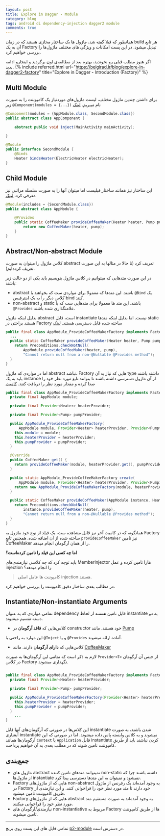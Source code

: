 ```yaml
---
layout: post
title: Explore in Dagger - Module
category: blog
tags: android di dependency-injection dagger2 module
comments: true
---
```

همانطور که قبلا گفته شد، ماژول ها یک ساختار مجازی هستند که در زمان 
build 
هر تابع آن به یک 
Factory 
تبدیل میشود. در این پست امکانات و ویژگی های مختلف ماژول‌ها را بررسی خواهیم کرد.
<!--break-->

اگر هنوز مطلب قبلی رو نخوندید، بهتره بعد از مطالعه‌ی اون برگردید و اینجارو ادامه بدید.
{% include referred.html
    url="https://beigirad.ir/blog/explore-in-dagger2-factory"
    title="Explore in Dagger - Introduction (Factory)"
%}

## Multi Module

برای داشتن چندین ماژول مختلف، لیست ماژول‌های موردنیاز یک کامپوننت را به صورت زیر 
`@Component(modules = {...})` 
نام میبریم.
[لینک](https://github.com/beigirad/SemanticDagger/commit/aa22b6a5e22a7d0c19e9b39562752ecb55e70c6d)

```java
@Component(modules = {AppModule.class, SecondModule.class})
public abstract class AppComponent {

    abstract public void inject(MainActivity mainActivity);

}
```

```java
@Module
public interface SecondModule {
    @Binds
    Heater bindsHeater(ElectricHeater electricHeater);
}
```

## Child Module
این ساختار نیز همانند ساختار قبلیست اما میتوان آنها را به صورت سلسله مراتبی نیز معرفی کرد.
[لینک](https://github.com/beigirad/SemanticDagger/commit/ef6c2d9925997e736e7e4e7d5434121a6e919fe2)

```java
@Module(includes = {SecondModule.class})
public abstract class AppModule {

    @Provides
    public static CoffeeMaker provideCoffeeMaker(Heater heater, Pump pump) {
        return new CoffeeMaker(heater, pump);
    }
}
```

## Abstract/Non-abstract Module
کلاس ماژول را میتوان به صورت 
abstract 
تعریف کرد (تا حالا در مثالها به این صورت تعریف کرده‌ایم).

در این صورت متدهایی که میتوانیم در کلاس ماژول بنویسیم باید یکی از دو حالت زیر باشند:
- abstract باشند.
این متدها که معمولا برای مواردی ست که بخواهند با
`@Bind` 
یک کلاس دیگر را به یک اینترفیس 
bind 
کنند.
- non-abstract و static باشند.
این متد ها معمولا برای متدهایی‌ ست که با 
`@Provides` 
علامتگذاری شده باشند.

بدلیل اینکه ماژول 
abstract 
است، قابل 
instantiate 
نیست. اما بدلیل اینکه متدها 
static 
هستند براحتی در 
Factory 
ساخته شده قابل دسترسی هستند. 
[لینک](https://github.com/beigirad/SemanticDagger/blob/37dfe2022bf7f3c8faab41289770b8741f111ea3/app/build/generated/source/apt/debug/ir/beigirad/semanticdagger/di/AppModule_ProvideCoffeeMakerFactory.java#L34)

```java
public final class AppModule_ProvideCoffeeMakerFactory implements Factory<CoffeeMaker> {
  ...
  public static CoffeeMaker provideCoffeeMaker(Heater heater, Pump pump) {
    return Preconditions.checkNotNull(
        AppModule.provideCoffeeMaker(heater, pump),
        "Cannot return null from a non-@Nullable @Provides method");
  }
}
```

اما در مواردی که ماژول 
abstract 
نباشد، 
Factory 
هایی که نیاز به آن 
type 
داشته باشند باید به یک 
instance 
از آن ماژول دسترسی داشته باشند تا بتوانند تابع مورد نظر خود را صدا کرده و مقدار مورد نظر را دریافت کنند. 
[کامیت](https://github.com/beigirad/SemanticDagger/commit/0b5797a18daf8d16d46b454af442a1d27092d8b7) 

```java
public final class AppModule_ProvideCoffeeMakerFactory implements Factory<CoffeeMaker> {
  private final AppModule module;

  private final Provider<Heater> heaterProvider;

  private final Provider<Pump> pumpProvider;

  public AppModule_ProvideCoffeeMakerFactory(
      AppModule module, Provider<Heater> heaterProvider, Provider<Pump> pumpProvider) {
    this.module = module;
    this.heaterProvider = heaterProvider;
    this.pumpProvider = pumpProvider;
  }

  @Override
  public CoffeeMaker get() {
    return provideCoffeeMaker(module, heaterProvider.get(), pumpProvider.get());
  }

  public static AppModule_ProvideCoffeeMakerFactory create(
      AppModule module, Provider<Heater> heaterProvider, Provider<Pump> pumpProvider) {
    return new AppModule_ProvideCoffeeMakerFactory(module, heaterProvider, pumpProvider);
  }

  public static CoffeeMaker provideCoffeeMaker(AppModule instance, Heater heater, Pump pump) {
    return Preconditions.checkNotNull(
        instance.provideCoffeeMaker(heater, pump),
        "Cannot return null from a non-@Nullable @Provides method");
  }
}
```

همانگونه که در کامیت آخر نیز قابل مشاهده ست، یک فیلد از نوع خود ماژول به 
Factory 
ساخته شده از آن اضافه شده. همچنین تابع 
`provideCoffeeMaker`
نیز تامین 
CoffeeMaker 
را از همان آرگومان انجام میدهد.

**اما چه کسی این فیلد را تامین کرده‌است؟**

باید توجه کرد که چه کلاسی نیازمندی‌های
MemberInjector 
هارا تامین کرده و عمل 
injection 
را انجام میدهد؟
> کامپوننت ها عامل اصلی 
injection
هستند.

در مطالب بعدی ساختار دقیق کامپوننت را بررسی خواهیم کرد.

## Instantiate/Non-instantiate Arguments
تمامی مواردی که به عنوان 
dependency 
قابل تامین هستند از لحاظ 
instantiate 
به دو دسته تقسیم میشوند.

- کلاس‌هایی که 
**فاقد آرگومان** 
در 
constructor 
خود هستند. مانند 
[Pump](https://github.com/beigirad/SemanticDagger/blob/p1-factory/app/src/main/java/ir/beigirad/semanticdagger/model/Pump.java)

این موارد به راحتی با 
`@Inject` 
و یا 
`@Provides` 
آماده ارائه میشوند.
-  کلاس‌هایی که 
**دارای آرگومان** 
دارند. مانند 
[CoffeeMaker](https://github.com/beigirad/SemanticDagger/blob/p1-factory/app/src/main/java/ir/beigirad/semanticdagger/model/CoffeeMaker.java)

لازم به ذکر است که تمامی این آرگومان‌ها به صورت
`Provider<T>` 
از جنس آن آرگومان در کلاس 
Factory 
نگهداری میشوند.

```java

public final class AppModule_ProvideCoffeeMakerFactory implements Factory<CoffeeMaker> {
  private final Provider<Heater> heaterProvider;

  private final Provider<Pump> pumpProvider;

  public AppModule_ProvideCoffeeMakerFactory(Provider<Heater> heaterProvider, Provider<Pump> pumpProvider) {
    this.heaterProvider = heaterProvider;
    this.pumpProvider = pumpProvider;
  }
    ...
}

```

این کلاس‌ها در صورتی که آرگومان‌های آنها قابل 
instantiate 
شدن باشند، به صورت آبشاری 
instantiate 
میشوند و به کلاس وابسته پاس داده میشوند. اما در صورتی که این آرگومان‌ها همانند 
`Context` 
یا 
`Application` 
قابل 
instantiate 
کردن نباشند باید از طریق کامپوننت تامین شوند که در مطلب بعدی به آن خواهیم پرداخت.



## جمع‌بندی
- ماژول های 
abstract 
نمیتوانند متدهای تامین کننده
non-static 
داشته باشند چرا که از ماژول‌ها 
instantiate 
نمیشود و نمیتوان به این متدها دسترسی پیدا کرد.
- Factory 
هایی که از ماژول‌های 
non-abstract 
به وجود آمده‌اند یک رفرنس از ماژول در 
Factory 
خود دارند تا متد مورد نظر خود را فراخوانی کنند. و این نیازمندی از طریق کامپوننت تامین میشود.
- Factory 
هایی که از ماژول‌های 
abstract 
به وجود آمده‌اند به صورت مستقیم متد مورد نظر خود را فراخوانی میکنند.
- نیازمندی‌/آرگومان های
non-instantiative 
مربوط به 
Factory 
ها از طریق کامپوننت تامین میشوند.

---
تمامی فایل های این پست روی برنچ
[p2-module](https://github.com/beigirad/SemanticDagger/tree/p2-module)
در دسترس است.